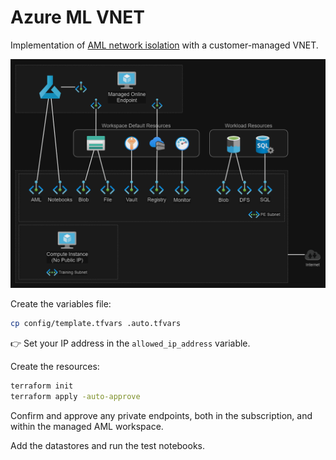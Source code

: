 # Azure ML VNET

Implementation of [AML network isolation][1] with a customer-managed VNET.

<img src=".assets/aml-architecture-vnet.png" />

Create the variables file:

```sh
cp config/template.tfvars .auto.tfvars
```

👉 Set your IP address in the `allowed_ip_address` variable.

Create the resources:

```sh
terraform init
terraform apply -auto-approve
```

Confirm and approve any private endpoints, both in the subscription, and within the managed AML workspace.

Add the datastores and run the test notebooks.

[1]: https://learn.microsoft.com/en-us/azure/machine-learning/how-to-network-isolation-planning?view=azureml-api-2#recommended-architecture-use-your-azure-vnet
